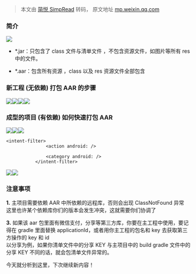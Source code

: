 > 本文由 [简悦 SimpRead](http://ksria.com/simpread/) 转码， 原文地址 [mp.weixin.qq.com](https://mp.weixin.qq.com/s?__biz=MzIyNTY4NjU0OQ==&mid=2247507738&idx=2&sn=d1444a5c8f797394041f3ed3fa921bd3&chksm=e8797a60df0ef3769027836cf54e5499c95358e64c7e34f9456cda525c81e260172382340bdf&mpshare=1&scene=1&srcid=0714uTgJcHqlRgVjT0bQpxIc&sharer_sharetime=1626229168076&sharer_shareid=7fece245937ac96f04f0fb8e1311fff1#rd)

### 简介

![](https://mmbiz.qpic.cn/mmbiz_png/82jN7o40p6m4ZXUv63kw9ZTznp2ZIibQTB5KpoLnqFbPD0PhI9CXQwrTzhKiasiaKt9h4jzSibxwvxz6EmGs33oeaA/640?wx_fmt=png)

*   *.jar：只包含了 class 文件与清单文件 ，不包含资源文件，如图片等所有 res 中的文件。
    
*   *.aar：包含所有资源 ，class 以及 res 资源文件全部包含
    

### 新工程 (无依赖) 打包 AAR 的步骤

![](https://mmbiz.qpic.cn/mmbiz_png/82jN7o40p6m4ZXUv63kw9ZTznp2ZIibQTeGz92WL55CxsP3q5XELC2DN5N92KUiad2swLWCiarveE5P2JyyRqVOsQ/640?wx_fmt=png)![](https://mmbiz.qpic.cn/mmbiz_png/82jN7o40p6m4ZXUv63kw9ZTznp2ZIibQTKLQcVnTLkic3XYwMoX6aXOgPIOxb9fbpxfDBLJ8p29q6q4XW28wl39w/640?wx_fmt=png)![](https://mmbiz.qpic.cn/mmbiz_png/82jN7o40p6m4ZXUv63kw9ZTznp2ZIibQTkra9GPuBbEyCHlDZmltRWGGibgeibWSNSjGyPI3SicxWUNMxjMrepBCaQ/640?wx_fmt=png)![](https://mmbiz.qpic.cn/mmbiz_png/82jN7o40p6m4ZXUv63kw9ZTznp2ZIibQTIlia81nYVbFFgUaD2MHxZf7HyoyBOFwdD4apn1IhhhZTe1iaMmXibY9FA/640?wx_fmt=png)

### 成型的项目 (有依赖) 如何快速打包 AAR

![](https://mmbiz.qpic.cn/mmbiz_png/82jN7o40p6m4ZXUv63kw9ZTznp2ZIibQTiaibTJ6hiaiaZWicVjBkjQKiaHvdFABI5n7V2dwDRDklxdhVDO3cjNNYXl2Q/640?wx_fmt=png)![](https://mmbiz.qpic.cn/mmbiz_png/82jN7o40p6m4ZXUv63kw9ZTznp2ZIibQTkgHMKQOHx6L9ONLNPxzya8iab0ibYKYtMcLTkz1r727cK2sWhlM3Xl7g/640?wx_fmt=png)![](https://mmbiz.qpic.cn/mmbiz_png/82jN7o40p6m4ZXUv63kw9ZTznp2ZIibQTSZPgLicVpT4ZYQ23UZuXWLZH0PONiaLSKDHX2Sv9rUyQFVOe5Qe1d6lQ/640?wx_fmt=png)

```
<intent-filter>
               <action android: />

               <category android: />
           </intent-filter>

```

![](https://mmbiz.qpic.cn/mmbiz_png/82jN7o40p6m4ZXUv63kw9ZTznp2ZIibQTOo8hnt6Syibt6SNLjVHiaAUSzqMhrYYQcMe1JTibAxemdcOnXQynp2EMQ/640?wx_fmt=png)![](https://mmbiz.qpic.cn/mmbiz_png/82jN7o40p6m4ZXUv63kw9ZTznp2ZIibQTaKJZCA2mpjtERhXYptwphnhA1EHEQcSAMVhYRmfdZrvgVh8xgMABCA/640?wx_fmt=png)

### 注意事项

**1.** 主项目需要依赖 AAR 中所依赖的远程库，否则会出现 ClassNotFound 异常  
这里也许某个依赖库你们的版本会发生冲突，这就需要你们协调了

**3.** 如果该 aar 包里面有微信支付，分享等第三方库，你要在主工程中使用，要记得在 gradle 里面替换 applicationId，或者用你主工程的包名和 key 去获取第三方操作的 key 和 id    
以分享为例，如果你清单文件中的分享 KEY 与主项目中的 build gradle 文件中的分享 KEY 不同的话，就会包清单文件异常的。

今天就分析到这里，下次继续新内容！